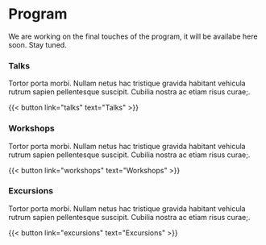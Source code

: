 # Program

We are working on the final touches of the program, it will be availabe here soon. Stay tuned.


### Talks


Tortor porta morbi. Nullam netus hac tristique gravida habitant vehicula rutrum sapien pellentesque suscipit. Cubilia nostra ac etiam risus curae;.

{{< button link="talks" text="Talks" >}}
&nbsp;

### Workshops


Tortor porta morbi. Nullam netus hac tristique gravida habitant vehicula rutrum sapien pellentesque suscipit. Cubilia nostra ac etiam risus curae;.

{{< button link="workshops" text="Workshops" >}}
&nbsp;
### Excursions


Tortor porta morbi. Nullam netus hac tristique gravida habitant vehicula rutrum sapien pellentesque suscipit. Cubilia nostra ac etiam risus curae;.

{{< button link="excursions" text="Excursions" >}}

